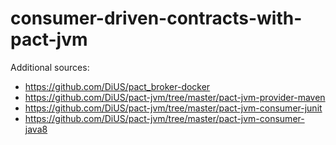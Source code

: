 # consumer-driven-contracts-with-pact-jvm

Additional sources:
* https://github.com/DiUS/pact_broker-docker
* https://github.com/DiUS/pact-jvm/tree/master/pact-jvm-provider-maven
* https://github.com/DiUS/pact-jvm/tree/master/pact-jvm-consumer-junit
* https://github.com/DiUS/pact-jvm/tree/master/pact-jvm-consumer-java8
